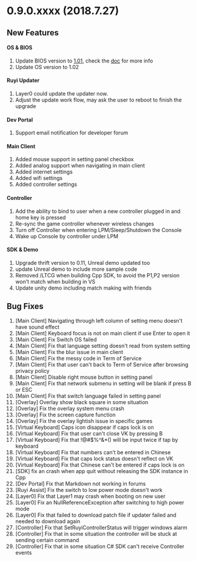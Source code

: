 # 0.9.0.xxxx (2018.7.27)

## New Features  
#### OS & BIOS
1. Update BIOS version to [1.01](https://bitbucket.org/playruyi/support/raw/master/files/bios/DA220101.zip), check the [doc](../topics/bios.md) for more info
1. Update OS version to 1.02

#### Ruyi Updater   
1. Layer0 could update the updater now.  
1. Adjust the update work flow, may ask the user to reboot to finish the upgrade

#### Dev Portal
1. Support email notification for developer forum

#### Main Client
1. Added mouse support in setting panel checkbox
1. Added analog support when navigating in main client
1. Added internet settings
1. Added wifi settings
1. Added controller settings

#### Controller
1. Add the ability to bind to user when a new controller plugged in and home key is pressed
1. Re-sync the game controller whenever wireless changes
1. Turn off Controller when entering LPM/Sleep/Shutdown the Console
1. Wake up Console by controller under LPM

#### SDK & Demo
1. Upgrade thrift version to 0.11, Unreal demo updated too
1. update Unreal demo to include more sample code
1. Removed /LTCG when building Cpp SDK, to avoid the P1,P2 version won't match when building in VS
1. Update unity demo including match making with friends

## Bug Fixes
1. [Main Client] Navigating through left column of setting menu doesn't have sound effect
1. [Main Client] Keyboard focus is not on main client if use Enter to open it
1. [Main Client] Fix Switch OS failed
1. [Main Client] Fix that language setting doesn't read from system setting
1. [Main Client] Fix the blur issue in main client
1. [Main Client] Fix the messy code in Term of Service
1. [Main Client] Fix that user can't back to Term of Service after browsing privacy policy
1. [Main Client] Disable right mouse button in setting panel
1. [Main Client] Fix that network submenu in setting will be blank if press B or ESC
1. [Main Client] Fix that switch language failed in setting panel
1. [Overlay] Overlay show black square in some situation
1. [Overlay] Fix the overlay system menu crash
1. [Overlay] Fix the screen capture function
1. [Overlay] Fix the overlay lightish issue in specific games
1. [Virtual Keyboard] Caps icon disappear if caps lock is on
1. [Virtual Keyboard] Fix that user can't close VK by pressing B
1. [Virtual Keyboard] Fix that !@#$%^&*() will be input twice if tap by keyboard
1. [Virtual Keyboard] Fix that numbers can't be entered in Chinese 
1. [Virtual Keyboard] Fix that caps lock status doesn't reflect on VK
1. [Virtual Keyboard] Fix that Chinese can't be entered if caps lock is on
1. [SDK] fix an crash when app quit without releasing the SDK instance in Cpp
1. [Dev Portal] Fix that Markdown not working in forums
1. [Ruyi Assist] Fix the switch to low power mode doesn't work
1. [Layer0] Fix that Layer1 may crash when booting on new user
1. [Layer0] Fix an NullReferenceException after switching to high power mode
1. [Layer0] Fix that failed to download patch file if updater failed and needed to download again
1. [Controller] Fix that SetRuyiControllerStatus will trigger windows alarm
1. [Controller] Fix that in some situation the controller will be stuck at sending certain command
1. [Controller] Fix that in some situation C# SDK can't receive Controller events